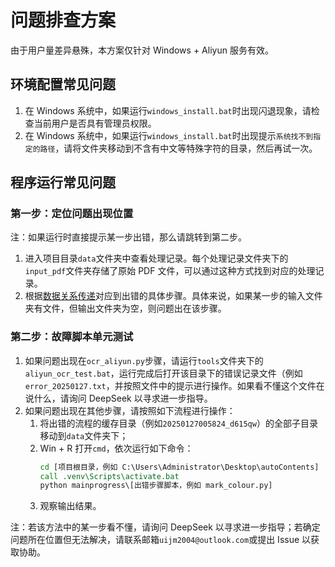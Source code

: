 # 问题排查方案

由于用户量差异悬殊，本方案仅针对 Windows + Aliyun 服务有效。

## 环境配置常见问题

1. 在 Windows 系统中，如果运行`windows_install.bat`时出现闪退现象，请检查当前用户是否具有管理员权限。
2. 在 Windows 系统中，如果运行`windows_install.bat`时出现提示`系统找不到指定的路径`，请将文件夹移动到不含有中文等特殊字符的目录，然后再试一次。

## 程序运行常见问题

### 第一步：定位问题出现位置

注：如果运行时直接提示某一步出错，那么请跳转到第二步。

1. 进入项目目录`data`文件夹中查看处理记录。每个处理记录文件夹下的`input_pdf`文件夹存储了原始 PDF 文件，可以通过这种方式找到对应的处理记录。
2. 根据[数据关系传递](./数据关系传递.svg)对应到出错的具体步骤。具体来说，如果某一步的输入文件夹有文件，但输出文件夹为空，则问题出在该步骤。

### 第二步：故障脚本单元测试

1. 如果问题出现在`ocr_aliyun.py`步骤，请运行`tools`文件夹下的`aliyun_ocr_test.bat`，运行完成后打开该目录下的错误记录文件（例如`error_20250127.txt`，并按照文件中的提示进行操作。如果看不懂这个文件在说什么，请询问 DeepSeek 以寻求进一步指导。
2. 如果问题出现在其他步骤，请按照如下流程进行操作：
    1. 将出错的流程的缓存目录（例如`20250127005824_d615qw`）的全部子目录移动到`data`文件夹下；
    2. Win + R 打开`cmd`，依次运行如下命令：
        ```cmd
        cd [项目根目录，例如 C:\Users\Administrator\Desktop\autoContents]
        call .venv\Scripts\activate.bat
        python mainprogress\[出错步骤脚本，例如 mark_colour.py]
        ```
    3. 观察输出结果。

注：若该方法中的某一步看不懂，请询问 DeepSeek 以寻求进一步指导；若确定问题所在位置但无法解决，请联系邮箱`uijm2004@outlook.com`或提出 Issue 以获取协助。